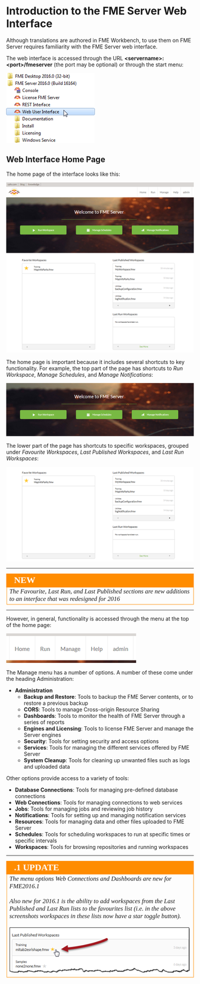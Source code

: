 # Introduction to the FME Server Web Interface

Although translations are authored in FME Workbench, to use them on FME Server requires familiarity with the FME Server web interface. 

The web interface is accessed through the URL **&lt;servername&gt;:&lt;port&gt;/fmeserver** (the port may be optional) or through the start menu:

![](./Images/Img1.23.ServerInterfaceAccess.png)


## Web Interface Home Page ##

The home page of the interface looks like this:

![](./Images/Img1.20.ServerInterfaceOverview.png)

The home page is important because it includes several shortcuts to key functionality. For example, the top part of the page has shortcuts to *Run Workspace*, *Manage Schedules*, and *Manage Notifications*:

![](./Images/Img1.21.ServerInterfaceUpperShortcuts.png)

The lower part of the page has shortcuts to specific workspaces, grouped under *Favourite Workspaces*, *Last Published Workspaces*, and *Last Run Workspaces*:

![](./Images/Img1.22.ServerInterfaceLowerShortcuts.png)

---

<!--New Section--> 

<table style="border-spacing: 0px">
<tr>
<td style="vertical-align:middle;background-color:darkorange;border: 2px solid darkorange">
<i class="fa fa-bolt fa-lg fa-pull-left fa-fw" style="color:white;padding-right: 12px;vertical-align:text-top"></i>
<span style="color:white;font-size:x-large;font-weight: bold;font-family:serif">NEW</span>
</td>
</tr>

<tr>
<td style="border: 1px solid darkorange">
<span style="font-family:serif; font-style:italic; font-size:larger">
The Favourite, Last Run, and Last Published sections are new additions to an interface that was redesigned for 2016
</span>
</td>
</tr>
</table>

---

However, in general, functionality is accessed through the menu at the top of the home page:

![](./Images/Img1.24.ServerInterfaceMenu.png)

The Manage menu has a number of options. A number of these come under the heading Administration:

- **Administration**
	- **Backup and Restore**: Tools to backup the FME Server contents, or to restore a previous backup 
	- **CORS**: Tools to manage Cross-origin Resource Sharing 
	- **Dashboards**: Tools to monitor the health of FME Server through a series of reports
	- **Engines and Licensing**: Tools to license FME Server and manage the Server engines
	- **Security**: Tools for setting security and access options
	- **Services**: Tools for managing the different services offered by FME Server 
	- **System Cleanup**: Tools for cleaning up unwanted files such as logs and uploaded data

Other options provide access to a variety of tools:

- **Database Connections**: Tools for managing pre-defined database connections
- **Web Connections**: Tools for managing connections to web services
- **Jobs**: Tools for managing jobs and reviewing job history
- **Notifications**: Tools for setting up and managing notification services
- **Resources**: Tools for managing data and other files uploaded to FME Server
- **Schedules**: Tools for scheduling workspaces to run at specific times or specific intervals
- **Workspaces**: Tools for browsing repositories and running workspaces

---

<!--Updated Section--> 

<table style="border-spacing: 0px">
<tr>
<td style="vertical-align:middle;background-color:darkorange;border: 2px solid darkorange">
<i class="fa fa-bolt fa-lg fa-pull-left fa-fw" style="color:white;padding-right: 12px;vertical-align:text-top"></i>
<span style="color:white;font-size:x-large;font-weight: bold;font-family:serif">.1 UPDATE</span>
</td>
</tr>

<tr>
<td style="border: 1px solid darkorange">
<span style="font-family:serif; font-style:italic; font-size:larger">
The menu options Web Connections and Dashboards are new for FME2016.1
<br><br>Also new for 2016.1 is the ability to add workspaces from the Last Published and Last Run lists to the favourites list (i.e. in the above screenshots workspaces in these lists now have a star toggle button).
<br><br><img src="./Images/Img1.67.FavouriteFromLastPubList.png">
</span>
</td>
</tr>
</table>
